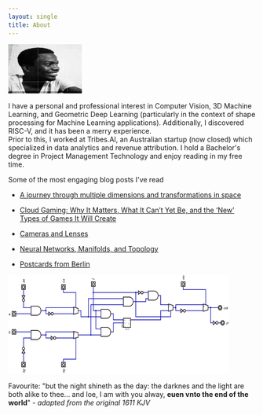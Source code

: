 ```yaml
---
layout: single
title: About
---
```


<img src="/me.jpeg" alt="My picture" width="150" height="100" />

I have a personal and professional interest in Computer Vision, 3D Machine Learning, and Geometric Deep Learning (particularly in the context of shape processing for Machine Learning applications). Additionally, I discovered RISC-V, and it has been a merry experience. <br>
Prior to this, I worked at Tribes.AI, an Australian startup (now closed) which specialized in data analytics and revenue attribution. I hold a Bachelor's degree in Project Management Technology and enjoy reading in my free time.

Some of the most engaging blog posts I've read
- [A journey through multiple dimensions and transformations in space](https://medium.com/artists-and-machine-intelligence/a-journey-through-multiple-dimensions-and-transformations-in-space-the-final-frontier-d8435d81ca51#2cc8)

- [Cloud Gaming: Why It Matters, What It Can’t Yet Be, and the ‘New’ Types of Games It Will Create](https://www.matthewball.vc/all/cloudmiles)

- [Cameras and Lenses](https://ciechanow.ski/cameras-and-lenses/)

- [Neural Networks, Manifolds, and Topology](https://colah.github.io/posts/2014-03-NN-Manifolds-Topology/)

- [Postcards from Berlin](https://jackschaedler.github.io/postcards.html)



<img src="/HACKALU.png" alt="ALU" width="450" height="200" />

<br>

Favourite: "but the night shineth as the day: the darknes and the light are both alike to thee...
and loe, I am with you alway, **euen vnto the end of the world**" - *adapted from the original 1611 KJV*

